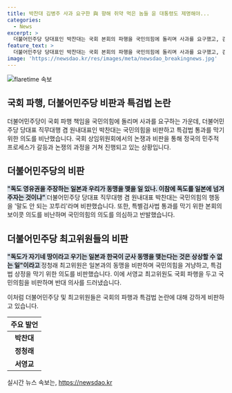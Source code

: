 ```yaml
---
title: 박찬대 김병주 사과 요구한 與 향해 쥐약 먹은 놈들 윤 대통령도 제명해야...
categories:
  - News
excerpt: >
  더불어민주당 당대표인 박찬대는 국회 본회의 파행을 국민의힘에 돌리며 사과를 요구했고, 김병주 의원 발언을 특검법 통과 막기 위한 명분으로 삼는다고 지적했다. 독도와 한미일 동맹 문제를 놓고 김 의원을 비판하며, 국민의힘을 규탄했다. 또한, 더불어민주당 최고위원들도 독도 문제와 군사 동맹을 비판하며 국민의힘을 겨냥했다. 서영교 최고위원은 대정부 질문을 중단시킨 행동을 규탄하며 국회선진화법 위반으로 지적했다.
feature_text: >
  더불어민주당 당대표인 박찬대는 국회 본회의 파행을 국민의힘에 돌리며 사과를 요구했고, 김병주 의원 발언을 특검법 통과 막기 위한 명분으로 삼는다고 지적했다. 독도와 한미일 동맹 문제를 놓고 김 의원을 비판하며, 국민의힘을 규탄했다. 또한, 더불어민주당 최고위원들도 독도 문제와 군사 동맹을 비판하며 국민의힘을 겨냥했다. 서영교 최고위원은 대정부 질문을 중단시킨 행동을 규탄하며 국회선진화법 위반으로 지적했다.
image: 'https://newsdao.kr/res/images/meta/newsdao_breakingnews.jpg'
---
```


<p><img src="https://newsdao.kr/res/images/meta/newsdao_breakingnews.jpg" alt="flaretime 속보" /></p>

<h2>국회 파행, 더불어민주당 비판과 특검법 논란</h2>

<p>더불어민주당이 국회 파행 책임을 국민의힘에 돌리며 사과를 요구하는 가운데, 더불어민주당 당대표 직무대행 겸 원내대표인 박찬대는 국민의힘을 비판하고 특검법 통과를 막기 위한 의도를 비난했습니다. 국회 상임위원회에서의 논쟁과 비판을 통해 정국의 민주적 프로세스가 갈등과 논쟁의 과정을 거쳐 진행되고 있는 상황입니다.</p>

<p data-ke-size="size16"></p>

<h2>더불어민주당의 비판</h2>

<p><b><span style="background-color: #21538527;">"독도 영유권을 주장하는 일본과 우리가 동맹을 맺을 일 있나. 이참에 독도를 일본에 넘겨주자는 것이냐" </span></b>
더불어민주당 당대표 직무대행 겸 원내대표 박찬대는 국민의힘의 행동을 '말도 안 되는 꼬투리'라며 비판했습니다. 또한, 특별검사법 통과를 막기 위한 본회의 보이콧 의도를 비난하며 국민의힘의 의도를 의심하고 반발했습니다.</p>

<p data-ke-size="size16"></p>

<h2>더불어민주당 최고위원들의 비판</h2>

<p><b><span style="background-color: #21538527;">"독도가 자기네 땅이라고 우기는 일본과 한국이 군사 동맹을 맺는다는 것은 상상할 수 없는 일"이라고 </span></b>
정청래 최고위원은 일본과의 동맹을 비판하며 국민의힘을 겨냥하고, 특검법 상정을 막기 위한 의도를 비판했습니다. 이에 서영교 최고위원도 국회 파행을 두고 국민의힘을 비판하며 반대 의사를 드러냈습니다.</p>

<p>이처럼 더불어민주당 및 최고위원들은 국회의 파행과 특검법 논란에 대해 강하게 비판하고 있습니다.</p>

<p data-ke-size="size16"></p>

<table>
    <thead>
        <tr>
            <th style="text-align: center;">주요 발언</th>
        </tr>
    </thead>
    <tbody>
        <tr>
            <td style="text-align: center; height: 17px;"><b>박찬대</b></td>
        <tr>
            <td style="text-align: center; height: 17px;"><b>정청래</b></td>
        </tr>
        <tr>
            <td style="text-align: center; height: 17px;"><b>서영교</b></td>
        </tr>
    </tbody>
</table>

<p data-ke-size="size16"></p>
실시간 뉴스 속보는, <a href="https://newsdao.kr" rel="dofollow">https://newsdao.kr</a>


